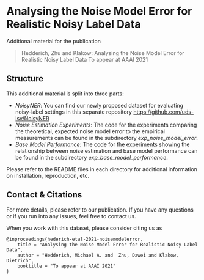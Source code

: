 # Analysing the Noise Model Error for Realistic Noisy Label Data

Additional material for the publication

> Hedderich, Zhu and Klakow:
> Analysing the Noise Model Error for Realistic Noisy Label Data
> To appear at AAAI 2021


## Structure

This additional material is split into three parts:

* *NoisyNER*: You can find our newly proposed dataset for evaluating noisy-label settings in this separate repository https://github.com/uds-lsv/NoisyNER
* *Noise Estimation Experiments*: The code for the experiments comparing the theoretical, expected noise model error to the empirical measurements can be found in the subdirectory *exp_noise_model_error*.
* *Base Model Performance*: The code for the experiments showing the relationship between noise estimation and base model performance can be found in the subdirectory *exp_base_model_performance*.

Please refer to the README files in each directory for additional information on installation, reproduction, etc.

## Contact & Citations

For more details, please refer to our publication. If you have any questions or if you run into any issues, feel free to contact us.

When you work with this dataset, please consider citing us as

```
@inproceedings{hederich-etal-2021-noisemodelerror,
    title = "Analysing the Noise Model Error for Realistic Noisy Label Data",
    author = "Hedderich, Michael A. and  Zhu, Dawei and Klakow, Dietrich",
    booktitle = "To appear at AAAI 2021"
}
```


